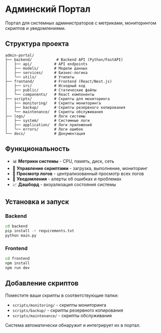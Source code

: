 # Админский Портал

Портал для системных администраторов с метриками, мониторингом скриптов и уведомлениями.

## Структура проекта

```
admin-portal/
├── backend/           # Backend API (Python/FastAPI)
│   ├── api/          # API endpoints
│   ├── models/       # Модели данных
│   ├── services/     # Бизнес-логика
│   └── utils/        # Утилиты
├── frontend/         # Frontend (React/Next.js)
│   ├── src/          # Исходный код
│   ├── public/       # Статические файлы
│   └── components/   # React компоненты
├── scripts/          # Скрипты для мониторинга
│   ├── monitoring/   # Скрипты мониторинга
│   ├── backup/       # Скрипты резервного копирования
│   └── maintenance/  # Скрипты обслуживания
├── logs/             # Логи системы
│   ├── system/       # Системные логи
│   ├── application/  # Логи приложений
│   └── errors/       # Логи ошибок
└── docs/             # Документация
```

## Функциональность

- 📊 **Метрики системы** - CPU, память, диск, сеть
- 🔧 **Управление скриптами** - загрузка, выполнение, мониторинг
- 📝 **Просмотр логов** - централизованный просмотр всех логов
- 🔔 **Уведомления** - алерты об ошибках и проблемах
- 📈 **Дашборд** - визуализация состояния системы

## Установка и запуск

### Backend
```bash
cd backend
pip install -r requirements.txt
python main.py
```

### Frontend
```bash
cd frontend
npm install
npm run dev
```

## Добавление скриптов

Поместите ваши скрипты в соответствующие папки:
- `scripts/monitoring/` - скрипты мониторинга
- `scripts/backup/` - скрипты резервного копирования  
- `scripts/maintenance/` - скрипты обслуживания

Система автоматически обнаружит и интегрирует их в портал.